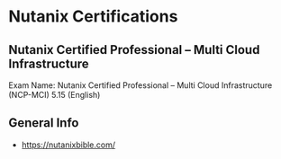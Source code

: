 # Nutanix Certifications

## Nutanix Certified Professional – Multi Cloud Infrastructure

Exam Name: Nutanix Certified Professional – Multi Cloud Infrastructure (NCP-MCI) 5.15 (English)

## General Info

- https://nutanixbible.com/

